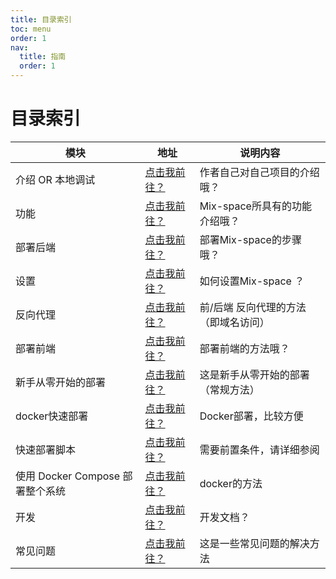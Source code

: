 ```yaml
---
title: 目录索引
toc: menu
order: 1
nav:
  title: 指南
  order: 1
---
```

# 目录索引

| 模块                             | 地址                                                         | 说明内容                             |
| -------------------------------- | ------------------------------------------------------------ | ------------------------------------ |
| 介绍 OR 本地调试                 | [点击我前往？](/guide/introduce_or_dev)                             | 作者自己对自己项目的介绍哦？             |
| 功能                             | [点击我前往？](/guide/feature)                               | Mix-space所具有的功能介绍哦？        |
| 部署后端                         | [点击我前往？](/guide/deploy)                                | 部署Mix-space的步骤哦？              |
| 设置                             | [点击我前往？](/guide/setting)                               | 如何设置Mix-space ？                 |
| 反向代理                         | [点击我前往？](/guide/reverse-proxy)                         | 前/后端 反向代理的方法（即域名访问） |
| 部署前端                         | [点击我前往？](/guide/web)                                   | 部署前端的方法哦？                   |
| 新手从零开始的部署               | [点击我前往？](/guide/0_to_install_mx-space)                 | 这是新手从零开始的部署（常规方法）   |
| docker快速部署                   | [点击我前往？](/guide/deploy#从零开始的部署过程)             | Docker部署，比较方便                 |
| 快速部署脚本                     | [点击我前往？](/guide/deploy#快速部署服务)                   | 需要前置条件，请详细参阅             |
| 使用 Docker Compose 部署整个系统 | [点击我前往？](/guide/deploy#使用-docker-compose-部署整个系统) | docker的方法                         |
| 开发| [点击我前往？](/dev) | 开发文档？                    |
| 常见问题 | [点击我前往？](/q_a) | 这是一些常见问题的解决方法 |

